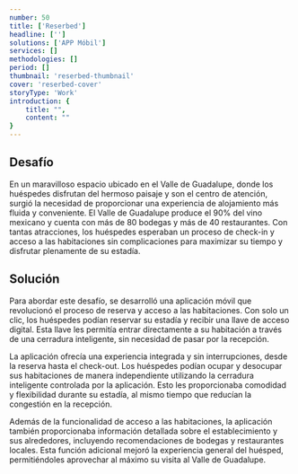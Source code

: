 ```yaml
---
number: 50
title: ['Reserbed']
headline: ['']
solutions: ['APP Móbil']
services: []
methodologies: []
period: []
thumbnail: 'reserbed-thumbnail'
cover: 'reserbed-cover'
storyType: 'Work'
introduction: {
    title: "",
    content: ""
}
---
```


## Desafío

En un maravilloso espacio ubicado en el Valle de Guadalupe, donde los huéspedes disfrutan del hermoso paisaje y son el centro de atención, surgió la necesidad de proporcionar una experiencia de alojamiento más fluida y conveniente. El Valle de Guadalupe produce el 90% del vino mexicano y cuenta con más de 80 bodegas y más de 40 restaurantes. Con tantas atracciones, los huéspedes esperaban un proceso de check-in y acceso a las habitaciones sin complicaciones para maximizar su tiempo y disfrutar plenamente de su estadía.

## Solución

Para abordar este desafío, se desarrolló una aplicación móvil que revolucionó el proceso de reserva y acceso a las habitaciones. Con solo un clic, los huéspedes podían reservar su estadía y recibir una llave de acceso digital. Esta llave les permitía entrar directamente a su habitación a través de una cerradura inteligente, sin necesidad de pasar por la recepción.

La aplicación ofrecía una experiencia integrada y sin interrupciones, desde la reserva hasta el check-out. Los huéspedes podían ocupar y desocupar sus habitaciones de manera independiente utilizando la cerradura inteligente controlada por la aplicación. Esto les proporcionaba comodidad y flexibilidad durante su estadía, al mismo tiempo que reducían la congestión en la recepción.

Además de la funcionalidad de acceso a las habitaciones, la aplicación también proporcionaba información detallada sobre el establecimiento y sus alrededores, incluyendo recomendaciones de bodegas y restaurantes locales. Esta función adicional mejoró la experiencia general del huésped, permitiéndoles aprovechar al máximo su visita al Valle de Guadalupe.